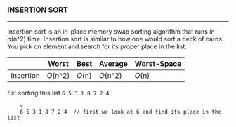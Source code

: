 ### INSERTION SORT ###
---------------------------

Insertion sort is an in-place memory swap sorting algorithm that runs in _o_(n^2) time. Insertion sort is similar to how one would sort a deck of cards. You pick on element and search for its proper place in the list.


|           | Worst    | Best   | Average  | Worst-Space |
| --------- | -------- | ------ | -------- | ----------- |
| Insertion | _O_(n^2) | _O_(n) | _O_(n^2) | _O_(n)      |

_Ex:_ sorting this list `6 5 3 1 8 7 2 4`

```
    v
    6 5 3 1 8 7 2 4  // first we look at 6 and find its place in the list
    
```